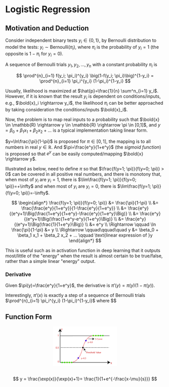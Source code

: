 # Logistic Regression

## Motivation and Deduction

Consider independent binary tests $y_i \in \{0,1\}$, by Bernoulli distribution to model the tests: $y_i \sim \text{Bernoulli}(\pi_{i})$, where $\pi_i$ is the probability of $y_i=1$ (the opposite is $1-\pi_i$ for $y_i=0$).

A sequence of Bernoulli trials $y_1, y_2, ..., y_n$ with a constant probability $\pi_i$ is

$$
\prod^{n}_{i=1} f(y_i; \pi_i)^{y_i} \big(1-f(y_i; \pi_i)\big)^{1-y_i} =
\prod^{n}_{i=1} \pi_i^{y_i} (1-\pi_i)^{1-y_i}
$$

Usually, likelihood is maximized at $\hat{p}=\frac{1}{n} \sum^n_{i=1} y_i$.
However, if it is known that the result $y_i$ is dependent on conditions/inputs, e.g., $\bold{x}_i \rightarrow y_i$, the likelihood $\pi_i$ can be better approached by taking consideration the conditions/inputs $\bold{x}_i$.

Now, the problem is to map real inputs to a probability such that $\bold{x} \in \mathbb{R} \rightarrow y \in \mathbb{R} \rightarrow \pi \in [0,1]$, and $y=\beta_0 + \beta_1 x_1 + \beta_2 x_2 + ...$ is a typical implementation taking linear form.

$y=\ln\frac{\pi}{1-\pi}$ is proposed for $\pi \in [0,1]$, the mapping is to all numbers in real $y \in \mathbb{R}$.
And $\pi=\frac{e^y}{1+e^y}$ (the *sigmoid function*) is proposed so that $e^y$ can be easily computed/mapping $\bold{x} \rightarrow y$.

Illustrated as below, need to define $\pi$ so that $\frac{f(y=1; \pi)}{f(y=0; \pi)} > 0$ can be covered in all positive real numbers, and there is monotony that, when most of $y_i$ are $y_i=1$, there is $\lim\frac{f(y=1; \pi)}{f(y=0; \pi)}=+\infty$ and when most of $y_i$ are $y_i=0$, there is $\lim\frac{f(y=1; \pi)}{f(y=0; \pi)}=-\infty$.

$$
\begin{align*}
\frac{f(y=1; \pi)}{f(y=0; \pi)} &= \frac{\pi}{1-\pi} \\
&= \frac{\frac{e^y}{1+e^y}}{1-\frac{e^y}{1+e^y}} \\
&= \frac{e^y}{(e^y+1)\Big(\frac{1+e^y}{1+e^y}-\frac{e^y}{1+e^y}\Big)} \\
&= \frac{e^y}{(e^y+1)\Big(\frac{1+e^y-e^y}{1+e^y}\Big)} \\
&= \frac{e^y}{(e^y+1)\Big(\frac{1}{1+e^y}\Big)} \\
&= e^y \\
\Rightarrow \qquad \ln \frac{\pi}{1-\pi} &= y \\
\Rightarrow \qquad\qquad\quad y &= \beta_0 + \beta_1 x_1 + \beta_2 x_2 + ... \qquad \text{linear expression of }y
\end{align*}
$$

This is useful such as in activation function in deep learning that it outputs most/little of the "energy" when the result is almost certain to be true/false, rather than a simple linear "energy" output.

### Derivative

Given $\pi(y)=\frac{e^y}{1+e^y}$, the derivative is $\pi'(y)=\pi(y)\big(1-\pi(y)\big)$.

Interestingly, $\pi'(x)$ is exactly a step of a sequence of Bernoulli trials $\prod^{n}_{i=1} \pi_i^{y_i} (1-\pi_i)^{1-y_i}$ where $$

## Function Form

<div style="display: flex; justify-content: center;">
      <img src="imgs/lr.png" width="40%" height="30%" alt="lr" />
</div>
</br>

$$
y = 
\frac{\exp(x)}{\exp(x)+1}=
\frac{1}{1+e^{-\frac{x-\mu}{s}}}
$$

